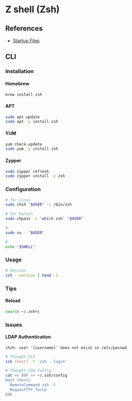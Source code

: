# Z shell (Zsh)

## References

- [Startup Files](http://zsh.sourceforge.net/Intro/intro_3.html)

## CLI

### Installation

#### Homebrew

```sh
brew install zsh
```

#### APT

```sh
sudo apt update
sudo apt -y install zsh
```

#### YUM

```sh
yum check-update
sudo yum -y install zsh
```

#### Zypper

```sh
sudo zypper refresh
sudo zypper install -y zsh
```

### Configuration

```sh
# for Linux
sudo chsh "$USER" -s /bin/zsh

# for Darwin
sudo chpass -s `which zsh` "$USER"

#
sudo su - "$USER"

#
echo "$SHELL"
```

### Usage

```sh
# Version
zsh --version | head -1
```

### Tips

#### Reload

```sh
source ~/.zshrc
```

### Issues

#### LDAP Authentication

```log
chsh: user '[username]' does not exist in /etc/passwd
```

```sh
# Thought CLI
ssh [host] -t 'zsh --login'

# Thought SSH Config
cat << EOF >> ~/.ssh/config
Host [host]
  RemoteCommand zsh -l
  RequestTTY force
EOF
```
